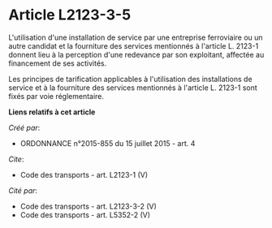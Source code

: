 # Article L2123-3-5

L'utilisation d'une installation de service par une entreprise ferroviaire ou un autre candidat et la fourniture des services
mentionnés à l'article L. 2123-1 donnent lieu à la perception d'une redevance par son exploitant, affectée au financement de
ses activités. 

Les principes de tarification applicables à l'utilisation des installations de service et à la fourniture des services
mentionnés à l'article L. 2123-1 sont fixés par voie réglementaire.

**Liens relatifs à cet article**

_Créé par_:

  - ORDONNANCE n°2015-855 du 15 juillet 2015 - art. 4

_Cite_:

  - Code des transports - art. L2123-1 (V)

_Cité par_:

  - Code des transports - art. L2123-3-2 (V)
  - Code des transports - art. L5352-2 (V)
